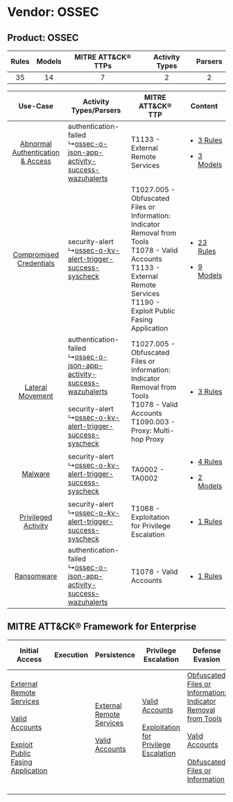 Vendor: OSSEC
=============
Product: OSSEC
--------------
| Rules | Models | MITRE ATT&CK® TTPs | Activity Types | Parsers |
|:-----:|:------:|:------------------:|:--------------:|:-------:|
|  35   |   14   |         7          |       2        |    2    |

|    Use-Case    | Activity Types/Parsers    | MITRE ATT&CK® TTP    | Content    |
|:----:| ---- | ---- | ---- |
| [Abnormal Authentication & Access](../../../UseCases/uc_abnormal_authentication_&_access.md) |  authentication-failed<br> ↳[ossec-o-json-app-activity-success-wazuhalerts](Ps/pC_ossecojsonappactivitysuccesswazuhalerts.md)<br>    | T1133 - External Remote Services<br>    | [<ul><li>3 Rules</li></ul><ul><li>3 Models</li></ul>](RM/r_m_ossec_ossec_Abnormal_Authentication_&_Access.md) |
|          [Compromised Credentials](../../../UseCases/uc_compromised_credentials.md)          |  security-alert<br> ↳[ossec-o-kv-alert-trigger-success-syscheck](Ps/pC_ossecokvalerttriggersuccesssyscheck.md)<br>    | T1027.005 - Obfuscated Files or Information: Indicator Removal from Tools<br>T1078 - Valid Accounts<br>T1133 - External Remote Services<br>T1190 - Exploit Public Fasing Application<br> | [<ul><li>23 Rules</li></ul><ul><li>9 Models</li></ul>](RM/r_m_ossec_ossec_Compromised_Credentials.md)         |
|    [Lateral Movement](../../../UseCases/uc_lateral_movement.md)    |  authentication-failed<br> ↳[ossec-o-json-app-activity-success-wazuhalerts](Ps/pC_ossecojsonappactivitysuccesswazuhalerts.md)<br><br> security-alert<br> ↳[ossec-o-kv-alert-trigger-success-syscheck](Ps/pC_ossecokvalerttriggersuccesssyscheck.md)<br> | T1027.005 - Obfuscated Files or Information: Indicator Removal from Tools<br>T1078 - Valid Accounts<br>T1090.003 - Proxy: Multi-hop Proxy<br>    | [<ul><li>3 Rules</li></ul>](RM/r_m_ossec_ossec_Lateral_Movement.md)    |
|    [Malware](../../../UseCases/uc_malware.md)    |  security-alert<br> ↳[ossec-o-kv-alert-trigger-success-syscheck](Ps/pC_ossecokvalerttriggersuccesssyscheck.md)<br>    | TA0002 - TA0002<br>    | [<ul><li>4 Rules</li></ul><ul><li>2 Models</li></ul>](RM/r_m_ossec_ossec_Malware.md)    |
|    [Privileged Activity](../../../UseCases/uc_privileged_activity.md)    |  security-alert<br> ↳[ossec-o-kv-alert-trigger-success-syscheck](Ps/pC_ossecokvalerttriggersuccesssyscheck.md)<br>    | T1068 - Exploitation for Privilege Escalation<br>    | [<ul><li>1 Rules</li></ul>](RM/r_m_ossec_ossec_Privileged_Activity.md)    |
|    [Ransomware](../../../UseCases/uc_ransomware.md)    |  authentication-failed<br> ↳[ossec-o-json-app-activity-success-wazuhalerts](Ps/pC_ossecojsonappactivitysuccesswazuhalerts.md)<br>    | T1078 - Valid Accounts<br>    | [<ul><li>1 Rules</li></ul>](RM/r_m_ossec_ossec_Ransomware.md)    |

MITRE ATT&CK® Framework for Enterprise
--------------------------------------
| Initial Access                                                                                                                                                                                                                         | Execution | Persistence                                                                                                                                      | Privilege Escalation                                                                                                                                          | Defense Evasion                                                                                                                                                                                                                                                               | Credential Access | Discovery | Lateral Movement | Collection | Command and Control                                                                                                                       | Exfiltration | Impact |
| -------------------------------------------------------------------------------------------------------------------------------------------------------------------------------------------------------------------------------------- | --------- | ------------------------------------------------------------------------------------------------------------------------------------------------ | ------------------------------------------------------------------------------------------------------------------------------------------------------------- | ----------------------------------------------------------------------------------------------------------------------------------------------------------------------------------------------------------------------------------------------------------------------------- | ----------------- | --------- | ---------------- | ---------- | ----------------------------------------------------------------------------------------------------------------------------------------- | ------------ | ------ |
| [External Remote Services](https://attack.mitre.org/techniques/T1133)<br><br>[Valid Accounts](https://attack.mitre.org/techniques/T1078)<br><br>[Exploit Public Fasing Application](https://attack.mitre.org/techniques/T1190)<br><br> |           | [External Remote Services](https://attack.mitre.org/techniques/T1133)<br><br>[Valid Accounts](https://attack.mitre.org/techniques/T1078)<br><br> | [Valid Accounts](https://attack.mitre.org/techniques/T1078)<br><br>[Exploitation for Privilege Escalation](https://attack.mitre.org/techniques/T1068)<br><br> | [Obfuscated Files or Information: Indicator Removal from Tools](https://attack.mitre.org/techniques/T1027/005)<br><br>[Valid Accounts](https://attack.mitre.org/techniques/T1078)<br><br>[Obfuscated Files or Information](https://attack.mitre.org/techniques/T1027)<br><br> |                   |           |                  |            | [Proxy: Multi-hop Proxy](https://attack.mitre.org/techniques/T1090/003)<br><br>[Proxy](https://attack.mitre.org/techniques/T1090)<br><br> |              |        |